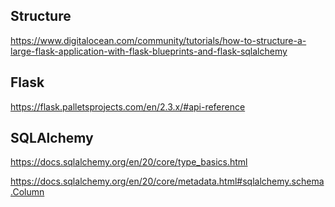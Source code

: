 ## Structure

https://www.digitalocean.com/community/tutorials/how-to-structure-a-large-flask-application-with-flask-blueprints-and-flask-sqlalchemy

## Flask

https://flask.palletsprojects.com/en/2.3.x/#api-reference

## SQLAlchemy

https://docs.sqlalchemy.org/en/20/core/type_basics.html

https://docs.sqlalchemy.org/en/20/core/metadata.html#sqlalchemy.schema.Column

